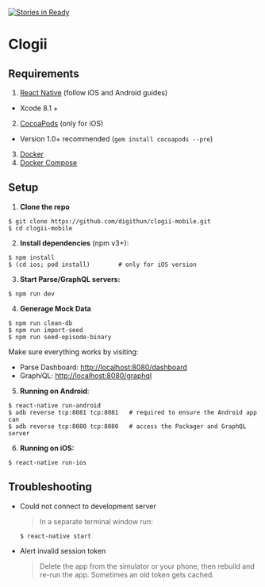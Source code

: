 [![Stories in Ready](https://badge.waffle.io/digithun/clogii-mobile.png?label=ready&title=Ready)](https://waffle.io/digithun/clogii-mobile)
# Clogii

## Requirements

1. [React Native](http://facebook.github.io/react-native/docs/getting-started.html) (follow iOS and Android guides)
  - Xcode 8.1 +
2. [CocoaPods](http://cocoapods.org) (only for iOS)
  - Version 1.0+ recommended (`gem install cocoapods --pre`)
3. [Docker](https://www.docker.com)
4. [Docker Compose](https://docs.docker.com/compose/)

## Setup

1. **Clone the repo**

  ```
  $ git clone https://github.com/digithun/clogii-mobile.git
  $ cd clogii-mobile
  ```

2. **Install dependencies** (npm v3+):

  ```
  $ npm install
  $ (cd ios; pod install)        # only for iOS version
  ```

3. **Start Parse/GraphQL servers:**

  ```
  $ npm run dev
  ```
  
4. **Generage Mock Data**

  ```
  $ npm run clean-db
  $ npm run import-seed
  $ npm run seed-episode-binary
  ```

  Make sure everything works by visiting:

  * Parse Dashboard: [http://localhost:8080/dashboard](http://localhost:8080/dashboard)
  * Graph*i*QL: [http://localhost:8080/graphql](http://localhost:8080)


5. **Running on Android**:

  ```
  $ react-native run-android
  $ adb reverse tcp:8081 tcp:8081   # required to ensure the Android app can
  $ adb reverse tcp:8080 tcp:8080   # access the Packager and GraphQL server
  ```


6. **Running on iOS:**

  ```
  $ react-native run-ios
  ```

## Troubleshooting
* Could not connect to development server
  > In a separate terminal window run:
  ```
  $ react-native start
  ```
* Alert invalid session token
  >  Delete the app from the simulator or your phone, then rebuild and re-run the app. Sometimes an old token gets cached.
